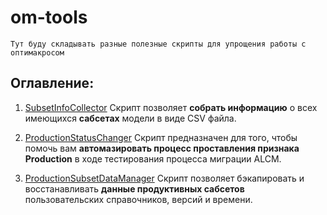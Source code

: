 # om-tools
`Тут буду складывать разные полезные скрипты для упрощения работы с оптимакросом`

## Оглавление:

1. [SubsetInfoCollector](https://github.com/dguzhavin/om-tools/blob/main/SubsetInfoCollector)
    Скрипт позволяет **собрать информацию** о всех имеющихся **сабсетах** модели в виде CSV файла.

2. [ProductionStatusChanger](https://github.com/dguzhavin/om-tools/blob/main/ProductionStatusChanger.js)
  Скрипт предназначен для того, чтобы помочь вам **автомазировать процесс проставления признака Production** в ходе тестирования процесса миграции ALCM.

3. [ProductionSubsetDataManager](https://github.com/dguzhavin/om-tools/blob/main/ProductionSubsetDataManager.js)
    Скрипт позволяет бэкапировать и восстанавливать **данные продуктивных сабсетов** пользовательских справочников, версий и времени.





